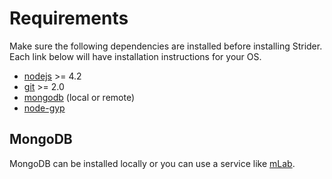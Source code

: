 # Requirements

Make sure the following dependencies are installed before installing Strider.
Each link below will have installation instructions for your OS.

- [nodejs] >= 4.2
- [git] >= 2.0
- [mongodb][mongo-download] (local or remote)
- [node-gyp]

## MongoDB

MongoDB can be installed locally or you can use a service like [mLab].

[nodejs]: http://nodejs.org/
[git]: http://git-scm.com/
[mongo-download]: http://www.mongodb.org/downloads
[node-gyp]: https://github.com/TooTallNate/node-gyp#installation
[mLab]: https://mlab.com/
